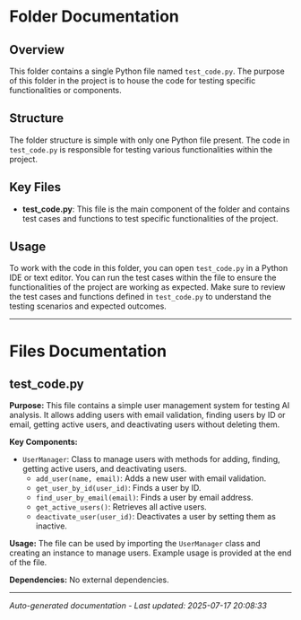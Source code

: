 # Folder Documentation

## Overview
This folder contains a single Python file named `test_code.py`. The purpose of this folder in the project is to house the code for testing specific functionalities or components.

## Structure
The folder structure is simple with only one Python file present. The code in `test_code.py` is responsible for testing various functionalities within the project.

## Key Files
- **test_code.py**: This file is the main component of the folder and contains test cases and functions to test specific functionalities of the project.

## Usage
To work with the code in this folder, you can open `test_code.py` in a Python IDE or text editor. You can run the test cases within the file to ensure the functionalities of the project are working as expected. Make sure to review the test cases and functions defined in `test_code.py` to understand the testing scenarios and expected outcomes.

---

# Files Documentation

## test_code.py

**Purpose:** This file contains a simple user management system for testing AI analysis. It allows adding users with email validation, finding users by ID or email, getting active users, and deactivating users without deleting them.

**Key Components:**
- `UserManager`: Class to manage users with methods for adding, finding, getting active users, and deactivating users.
  - `add_user(name, email)`: Adds a new user with email validation.
  - `get_user_by_id(user_id)`: Finds a user by ID.
  - `find_user_by_email(email)`: Finds a user by email address.
  - `get_active_users()`: Retrieves all active users.
  - `deactivate_user(user_id)`: Deactivates a user by setting them as inactive.
  
**Usage:** The file can be used by importing the `UserManager` class and creating an instance to manage users. Example usage is provided at the end of the file.

**Dependencies:** No external dependencies.

---
*Auto-generated documentation - Last updated: 2025-07-17 20:08:33*
